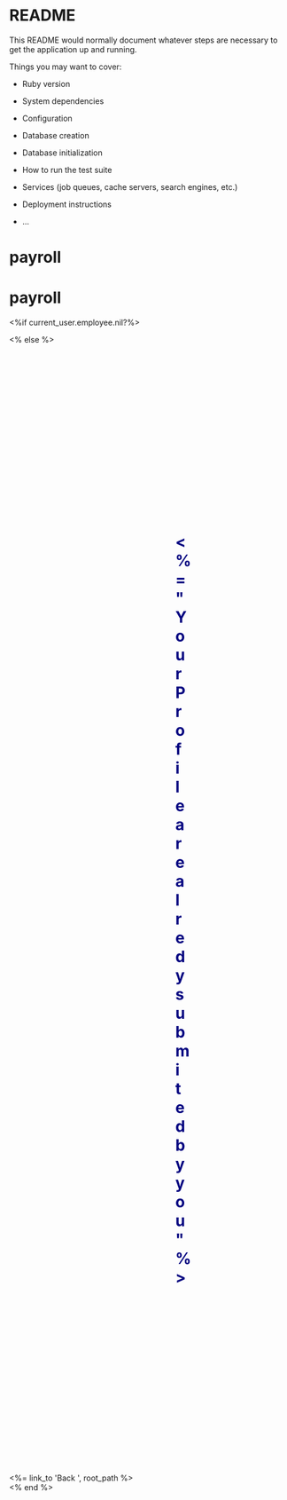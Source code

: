 # README

This README would normally document whatever steps are necessary to get the
application up and running.

Things you may want to cover:

* Ruby version

* System dependencies

* Configuration

* Database creation

* Database initialization

* How to run the test suite

* Services (job queues, cache servers, search engines, etc.)

* Deployment instructions

* ...
# payroll
# payroll
  <%if current_user.employee.nil?%>

<% else %>
  <div class="content-wrapper">
    <div class="text-center">
      <h1 style="padding:300px; color:navy;"><%= "Your Profile are alredy submited by you"%></h1><br>
        <%= link_to 'Back ', root_path %>
    </div>
  </div>
<% end %>
